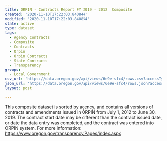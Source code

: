 ```yaml
---
title: ORPIN - Contracts Report FY 2019 - 2012  Composite
created: '2020-11-10T17:22:03.840844'
modified: '2020-11-10T17:22:03.840854'
state: active
type: dataset
tags:
  - Agency Contracts
  - Composite
  - Contracts
  - Orpin
  - Orpin Contracts
  - State Contracts
  - Transparency
groups:
  - Local Government
csv_url: 'https://data.oregon.gov/api/views/6e9e-sfc4/rows.csv?accessType=DOWNLOAD'
json_url: 'https://data.oregon.gov/api/views/6e9e-sfc4/rows.json?accessType=DOWNLOAD'
layout: post

---
```

This composite dataset is sorted by agency, and contains all versions of contracts and amendments issued in ORPIN from July 1, 2012 to June 30, 2019. The contract start date may be different than the contract issued date, or date the data entry was completed, and the contract was entered into ORPIN system. For more information: https://www.oregon.gov/transparency/Pages/index.aspx

